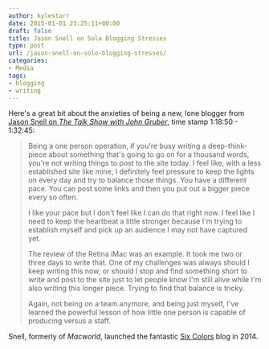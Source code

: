 ```yaml
---
author: kylestarr
date: 2015-01-01 23:25:11+00:00
draft: false
title: Jason Snell on Solo Blogging Stresses
type: post
url: /jason-snell-on-solo-blogging-stresses/
categories:
- Media
tags:
- blogging
- writing
---
```


Here's a great bit about the anxieties of being a new, lone blogger from [Jason Snell on _The Talk Show with John Gruber_](https://itunes.apple.com/us/podcast/the-talk-show-with-john-gruber/id528458508?mt=2&i=328635831), time stamp 1:18:50 - 1:32:45:

> Being a one person operation, if you're busy writing a deep-think-piece about something that's going to go on for a thousand words, you're not writing things to post to the site today. I feel like, with a less established site like mine, I definitely feel pressure to keep the lights on every day and try to balance those things. You have a different pace. You can post some links and then you put out a bigger piece every so often.
>
> I like your pace but I don't feel like I can do that right now. I feel like I need to keep the heartbeat a little stronger because I'm trying to establish myself and pick up an audience I may not have captured yet.
>
> The review of the Retina iMac was an example. It took me two or three days to write that. One of my challenges was always should I keep writing this now, or should I stop and find something short to write and post to the site just to let people know I'm still alive while I'm also writing this longer piece. Trying to find that balance is tricky.
>
> Again, not being on a team anymore, and being just myself, I've learned the powerful lesson of how little one person is capable of producing versus a staff.

Snell, formerly of _Macworld_, launched the fantastic [Six Colors](http://sixcolors.com) blog in 2014.
